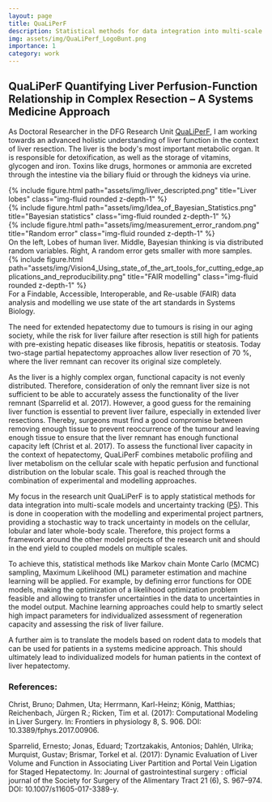 ```yaml
---
layout: page
title: QuaLiPerF
description: Statistical methods for data integration into multi-scale models and uncertainty tracking
img: assets/img/QuaLiPerf_LogoBunt.png
importance: 1
category: work
---
```


## QuaLiPerF Quantifying Liver Perfusion-Function Relationship in Complex Resection – A Systems Medicine Approach
As Doctoral Researcher in the DFG Research Unit <a href="https://qualiperf.de/">QuaLiPerF</a>, I am working towards an advanced holistic understanding of liver function in the context of liver resection.  The liver is the body's most important metabolic organ. It is responsible for detoxification, as well as the storage of vitamins, glycogen and iron. Toxins like drugs, hormones or ammonia are excreted through the intestine via the biliary fluid or through the kidneys via urine.


<div class="row">
    <div class="col-sm mt-3 mt-md-0">
        {% include figure.html path="assets/img/liver_descripted.png" title="Liver lobes" class="img-fluid rounded z-depth-1" %}
    </div>
    <div class="col-sm mt-3 mt-md-0">
        {% include figure.html path="assets/img/Idea_of_Bayesian_Statistics.png" title="Bayesian statistics" class="img-fluid rounded z-depth-1" %}
    </div>
    <div class="col-sm mt-3 mt-md-0">
        {% include figure.html path="assets/img/measurement_error_random.png" title="Random error" class="img-fluid rounded z-depth-1" %}
    </div>
</div>
<div class="caption">
    On the left, Lobes of human liver. Middle, Bayesian thinking is via distributed random variables. Right, A random error gets smaller with more samples.
</div>
<div class="row">
    <div class="col-sm mt-3 mt-md-0">
        {% include figure.html path="assets/img/Vision4_Using_state_of_the_art_tools_for_cutting_edge_applications_and_reproducibility.png" title="FAIR modelling" class="img-fluid rounded z-depth-1" %}
    </div>
</div>
<div class="caption">
    For a Findable, Accessible, Interoperable, and Re-usable (FAIR) data analysis and modelling we use state of the art standards in Systems Biology.
</div>



The need for extended hepatectomy due to tumours is rising in our aging society, while the risk for liver failure after resection is still high for patients with pre-existing hepatic diseases like fibrosis, hepatitis or steatosis. Today two-stage partial hepatectomy approaches allow liver resection of 70 %, where the liver remnant can recover its original size completely.  

As the liver is a highly complex organ, functional capacity is not evenly distributed. Therefore, consideration of only the remnant liver size is not sufficient to be able to accurately assess the functionality of the liver remnant (Sparrelid et al. 2017). However, a good guess for the remaining liver function is essential to prevent liver failure, especially in extended liver resections. Thereby, surgeons must find a good compromise between removing enough tissue to prevent reoccurrence of the tumour and leaving enough tissue to ensure that the liver remnant has enough functional capacity left (Christ et al. 2017). To assess the functional liver capacity in the context of hepatectomy, QuaLiPerF combines metabolic profiling and liver metabolism on the cellular scale with hepatic perfusion and functional distribution on the lobular scale. This goal is reached through the combination of experimental and modelling approaches.

My focus in the research unit QuaLiPerF is to apply statistical methods for data integration into multi-scale models and uncertainty tracking (<a href="https://qualiperf.de/projects/P5">P5</a>). This is done in cooperation with the modelling and experimental project partners, providing a stochastic way to track uncertainty in models on the cellular, lobular and later whole-body scale. Therefore, this project forms a framework around the other model projects of the research unit and should in the end yield to coupled models on multiple scales.

To achieve this, statistical methods like Markov chain Monte Carlo (MCMC) sampling, Maximum Likelihood (ML) parameter estimation and machine learning will be applied. For example, by defining error functions for ODE models, making the optimization of a likelihood optimization problem feasible and allowing to transfer uncertainties in the data to uncertainties in the model output. Machine learning approaches could help to smartly select high impact parameters for individualized assessment of regeneration capacity and assessing the risk of liver failure.

A further aim is to translate the models based on rodent data to models that can be used for patients in a systems medicine approach. This should ultimately lead to individualized models for human patients in the context of liver hepatectomy.

 

### References:

Christ, Bruno; Dahmen, Uta; Herrmann, Karl-Heinz; König, Matthias; Reichenbach, Jürgen R.; Ricken, Tim et al. (2017): Computational Modeling in Liver Surgery. In: Frontiers in physiology 8, S. 906. DOI: 10.3389/fphys.2017.00906.

Sparrelid, Ernesto; Jonas, Eduard; Tzortzakakis, Antonios; Dahlén, Ulrika; Murquist, Gustav; Brismar, Torkel et al. (2017): Dynamic Evaluation of Liver Volume and Function in Associating Liver Partition and Portal Vein Ligation for Staged Hepatectomy. In: Journal of gastrointestinal surgery : official journal of the Society for Surgery of the Alimentary Tract 21 (6), S. 967–974. DOI: 10.1007/s11605-017-3389-y.
